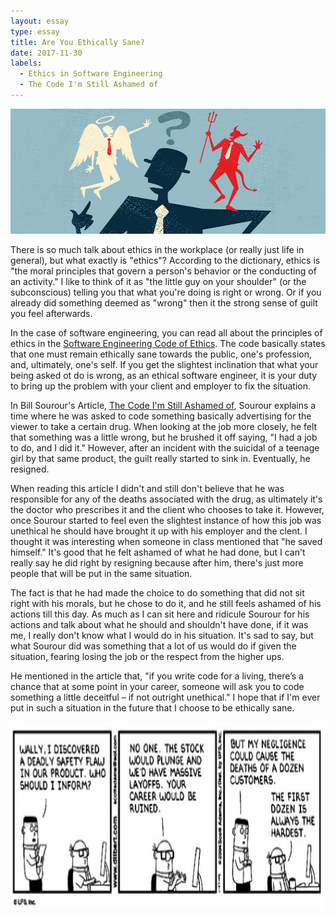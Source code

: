 ```yaml
---
layout: essay
type: essay
title: Are You Ethically Sane?
date: 2017-11-30
labels:
  - Ethics in Software Engineering
  - The Code I'm Still Ashamed of
---
```


<img class="ui image" src="/images/ethics guy.jpg" width= "900" height="200" > 

There is so much talk about ethics in the workplace (or really just life in general), but what exactly is "ethics"? According to the dictionary, ethics is "the moral principles that govern a person's behavior or the conducting of an activity." I like to think of it as "the little guy on your shoulder" (or the subconscious) telling you that what you're doing is right or wrong. Or if you already did something deemed as "wrong" then it the strong sense of guilt you feel afterwards. 

In the case of software engineering, you can read all about the principles of ethics in the [Software Engineering Code of Ethics](https://www.computer.org/web/education/code-of-ethics). The code basically states that  one must remain ethically sane towards the public, one's profession, and, ultimately, one's self. If you get the slightest inclination that what your being asked ot do is wrong, as an ethical software engineer, it is your duty to bring up the problem with your client and employer to fix the situation.

In Bill Sourour's Article, [The Code I'm Still Ashamed of](https://medium.freecodecamp.org/the-code-im-still-ashamed-of-e4c021dff55e), Sourour explains a time where he was asked to code something basically advertising for the viewer to take a certain drug. When looking at the job more closely, he felt that something was a little wrong, but he brushed it off saying, "I had a job to do, and I did it." However, after an incident with the suicidal of a teenage girl by that same product, the guilt really started to sink in. Eventually, he resigned. 

When reading this article I didn't and still don't believe that he was responsible for any of the deaths associated with the drug, as ultimately it's the doctor who prescribes it and the client who chooses to take it. However, once Sourour started to feel even the slightest instance of how this job was unethical he should have brought it up with his employer and the clent. I thought it was interesting when someone in class mentioned that "he saved himself." It's good that he felt ashamed of what he had done, but I can't really say he did right by resigning because after him, there's just more people that will be put in the same situation. 

The fact is that he had made the choice to do something that did not sit right with his morals, but he chose to do it, and he still feels ashamed of his actions till this day. As much as I can sit here and ridicule Sourour for his actions and talk about what he should and shouldn't have done, if it was me, I really don't know what I would do in his situation. It's sad to say, but what Sourour did was something that a lot of us would do if given the situation, fearing losing the job or the respect from the higher ups.

He mentioned in the article that, "if you write code for a living, there’s a chance that at some point in your career, someone will ask you to code something a little deceitful – if not outright unethical." I hope that if I'm ever put in such a situation in the future that I choose to be ethically sane. 

<img class="ui image" src="/images/ethics.png" width="800" height ="300" > 

